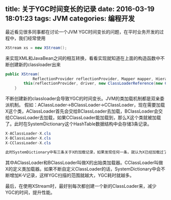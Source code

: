 title: 关于YGC时间变长的记录
date: 2016-03-19 18:01:23
tags: JVM
categories: 编程开发
---

最近看见很多同事都在讨论一个JVM YGC时间变长的问题，在平时业务开发的过程中，我们经常使用
```java
XStream xs = new XStream();
```
来实现XML和JavaBean之间的相互转换，看看实现就知道在上面的构造函数中不断创建新的classloader出来
```java
public XStream(
            ReflectionProvider reflectionProvider, Mapper mapper, HierarchicalStreamDriver driver) {
        this(reflectionProvider, driver, new ClassLoaderReference(new CompositeClassLoader()), mapper, new DefaultConverterLookup(), null);
    }
```
不断创建新的classloader会导致YGC的时间变长。JVM的类加载机制都是双亲委派机制。
假如：AClassLoader->BClassLoader->CClassLoader，现在需要加载X这个类，AClassLoader首先会交给BClassLoader去加载，BClassLoader会交给CClassLoader去加载，如果CClassLoader能加载到，那么X这个类就被加载了。此时在SystemDictionary这个HashTable数据结构中会存储3条记录。
```java
X-AClassLoader-X.cls
X-BClassLoader-X.cls
X-CClassLoader-X.cls

此时SystemDictionary中有三条关于X的加载记录，如果发现任何一条，就认为X已经加载过了。
```
其中AClassLoader和BClassLoader叫做X的出始类加载器。CClassLoader叫做X的定义类加载器。如果不断自定义ClassLoader的话，SystemDictionary中会不断增加K-V记录，这样YGC扫描的范围就越大，YGC耗时就越多。

最后，在使用XStream时，最好别每次都创建一个新的ClassLoader来，减少YGC的时间，提升性能。